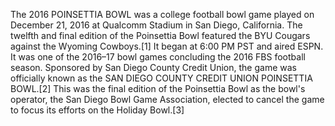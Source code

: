 The 2016 POINSETTIA BOWL was a college football bowl game played on December 21, 2016 at Qualcomm Stadium in San Diego, California. The twelfth and final edition of the Poinsettia Bowl featured the BYU Cougars against the Wyoming Cowboys.[1] It began at 6:00 PM PST and aired ESPN. It was one of the 2016–17 bowl games concluding the 2016 FBS football season. Sponsored by San Diego County Credit Union, the game was officially known as the SAN DIEGO COUNTY CREDIT UNION POINSETTIA BOWL.[2] This was the final edition of the Poinsettia Bowl as the bowl's operator, the San Diego Bowl Game Association, elected to cancel the game to focus its efforts on the Holiday Bowl.[3]
